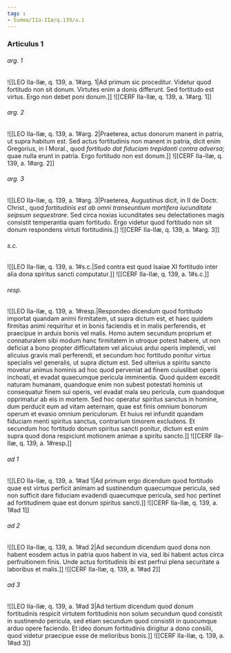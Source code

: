 ```yaml
---
tags : 
- Summa/IIa-IIæ/q.139/a.1
---
```


### Articulus 1

###### arg. 1
![[LEO IIa-IIæ, q. 139, a. 1#arg. 1|Ad primum sic proceditur. Videtur quod fortitudo non sit donum. Virtutes enim a donis differunt. Sed fortitudo est virtus. Ergo non debet poni donum.]]
![[CERF IIa-IIæ, q. 139, a. 1#arg. 1]]

###### arg. 2
![[LEO IIa-IIæ, q. 139, a. 1#arg. 2|Praeterea, actus donorum manent in patria, ut supra habitum est. Sed actus fortitudinis non manent in patria, dicit enim Gregorius, in I Moral., quod *fortitudo dat fiduciam trepidanti contra adversa*; quae nulla erunt in patria. Ergo fortitudo non est donum.]]
![[CERF IIa-IIæ, q. 139, a. 1#arg. 2]]

###### arg. 3
![[LEO IIa-IIæ, q. 139, a. 1#arg. 3|Praeterea, Augustinus dicit, in II de Doctr. Christ., quod *fortitudinis est ab omni transeuntium mortifera iucunditate seipsum sequestrare*. Sed circa noxias iucunditates seu delectationes magis consistit temperantia quam fortitudo. Ergo videtur quod fortitudo non sit donum respondens virtuti fortitudinis.]]
![[CERF IIa-IIæ, q. 139, a. 1#arg. 3]]

###### s.c.
![[LEO IIa-IIæ, q. 139, a. 1#s.c.|Sed contra est quod Isaiae XI fortitudo inter alia dona spiritus sancti computatur.]]
![[CERF IIa-IIæ, q. 139, a. 1#s.c.]]

###### resp.
![[LEO IIa-IIæ, q. 139, a. 1#resp.|Respondeo dicendum quod fortitudo importat quandam animi firmitatem, ut supra dictum est, et haec quidem firmitas animi requiritur et in bonis faciendis et in malis perferendis, et praecipue in arduis bonis vel malis. Homo autem secundum proprium et connaturalem sibi modum hanc firmitatem in utroque potest habere, ut non deficiat a bono propter difficultatem vel alicuius ardui operis implendi, vel alicuius gravis mali perferendi, et secundum hoc fortitudo ponitur virtus specialis vel generalis, ut supra dictum est. Sed ulterius a spiritu sancto movetur animus hominis ad hoc quod perveniat ad finem cuiuslibet operis inchoati, et evadat quaecumque pericula imminentia. Quod quidem excedit naturam humanam, quandoque enim non subest potestati hominis ut consequatur finem sui operis, vel evadat mala seu pericula, cum quandoque opprimatur ab eis in mortem. Sed hoc operatur spiritus sanctus in homine, dum perducit eum ad vitam aeternam, quae est finis omnium bonorum operum et evasio omnium periculorum. Et huius rei infundit quandam fiduciam menti spiritus sanctus, contrarium timorem excludens. Et secundum hoc fortitudo donum spiritus sancti ponitur, dictum est enim supra quod dona respiciunt motionem animae a spiritu sancto.]]
![[CERF IIa-IIæ, q. 139, a. 1#resp.]]

###### ad 1
![[LEO IIa-IIæ, q. 139, a. 1#ad 1|Ad primum ergo dicendum quod fortitudo quae est virtus perficit animam ad sustinendum quaecumque pericula, sed non sufficit dare fiduciam evadendi quaecumque pericula, sed hoc pertinet ad fortitudinem quae est donum spiritus sancti.]]
![[CERF IIa-IIæ, q. 139, a. 1#ad 1]]

###### ad 2
![[LEO IIa-IIæ, q. 139, a. 1#ad 2|Ad secundum dicendum quod dona non habent eosdem actus in patria quos habent in via, sed ibi habent actus circa perfruitionem finis. Unde actus fortitudinis ibi est perfrui plena securitate a laboribus et malis.]]
![[CERF IIa-IIæ, q. 139, a. 1#ad 2]]

###### ad 3
![[LEO IIa-IIæ, q. 139, a. 1#ad 3|Ad tertium dicendum quod donum fortitudinis respicit virtutem fortitudinis non solum secundum quod consistit in sustinendo pericula, sed etiam secundum quod consistit in quocumque arduo opere faciendo. Et ideo donum fortitudinis dirigitur a dono consilii, quod videtur praecipue esse de melioribus bonis.]]
![[CERF IIa-IIæ, q. 139, a. 1#ad 3]]

